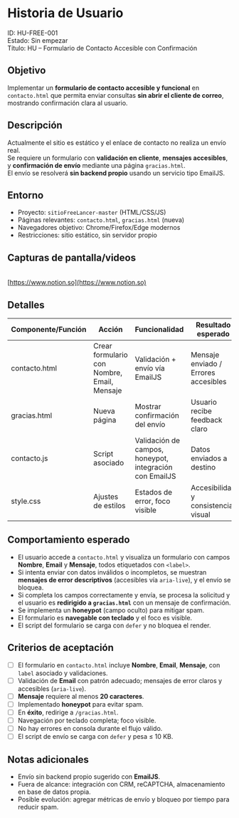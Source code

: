 # Historia de Usuario

ID: HU-FREE-001  
Estado: Sin empezar  
Título: HU – Formulario de Contacto Accesible con Confirmación

## Objetivo

Implementar un **formulario de contacto accesible y funcional** en `contacto.html` que permita enviar consultas **sin abrir el cliente de correo**, mostrando confirmación clara al usuario.

## Descripción

Actualmente el sitio es estático y el enlace de contacto no realiza un envío real.  
Se requiere un formulario con **validación en cliente**, **mensajes accesibles**, y **confirmación de envío** mediante una página `gracias.html`.  
El envío se resolverá **sin backend propio** usando un servicio tipo EmailJS.

## Entorno

- Proyecto: `sitioFreeLancer-master` (HTML/CSS/JS)  
- Páginas relevantes: `contacto.html`, `gracias.html` (nueva)  
- Navegadores objetivo: Chrome/Firefox/Edge modernos  
- Restricciones: sitio estático, sin servidor propio

## Capturas de pantalla/videos

[](https://www.notion.so)  
[https://www.notion.so](https://www.notion.so)

## Detalles

| **Componente/Función** | **Acción** | **Funcionalidad** | **Resultado esperado** |
|-------------------------|------------|-------------------|-------------------------|
| contacto.html | Crear formulario con Nombre, Email, Mensaje | Validación + envío vía EmailJS | Mensaje enviado / Errores accesibles |
| gracias.html | Nueva página | Mostrar confirmación del envío | Usuario recibe feedback claro |
| contacto.js | Script asociado | Validación de campos, honeypot, integración con EmailJS | Datos enviados a destino |
| style.css | Ajustes de estilos | Estados de error, foco visible | Accesibilidad y consistencia visual |

## Comportamiento esperado

- El usuario accede a `contacto.html` y visualiza un formulario con campos **Nombre**, **Email** y **Mensaje**, todos etiquetados con `<label>`.
- Si intenta enviar con datos inválidos o incompletos, se muestran **mensajes de error descriptivos** (accesibles vía `aria-live`), y el envío se bloquea.
- Si completa los campos correctamente y envía, se procesa la solicitud y el usuario es **redirigido a `gracias.html`** con un mensaje de confirmación.
- Se implementa un **honeypot** (campo oculto) para mitigar spam.
- El formulario es **navegable con teclado** y el foco es visible.
- El script del formulario se carga con `defer` y no bloquea el render.

## Criterios de aceptación

- [ ] El formulario en `contacto.html` incluye **Nombre**, **Email**, **Mensaje**, con `label` asociado y validaciones.  
- [ ] Validación de **Email** con patrón adecuado; mensajes de error claros y accesibles (`aria-live`).  
- [ ] **Mensaje** requiere al menos **20 caracteres**.  
- [ ] Implementado **honeypot** para evitar spam.  
- [ ] En **éxito**, redirige a `/gracias.html`.  
- [ ] Navegación por teclado completa; foco visible.  
- [ ] No hay errores en consola durante el flujo válido.  
- [ ] El script de envío se carga con `defer` y pesa ≤ 10 KB.  

## Notas adicionales

- Envío sin backend propio sugerido con **EmailJS**.  
- Fuera de alcance: integración con CRM, reCAPTCHA, almacenamiento en base de datos propia.  
- Posible evolución: agregar métricas de envío y bloqueo por tiempo para reducir spam.
